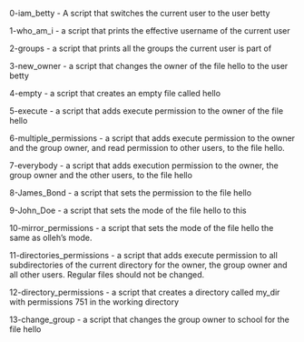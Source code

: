 0-iam_betty - A script that switches the current user to the user betty

1-who_am_i - a script that prints the effective username of the current user

2-groups - a script that prints all the groups the current user is part of

3-new_owner - a script that changes the owner of the file hello to the user betty

4-empty -  a script that creates an empty file called hello

5-execute - a script that adds execute permission to the owner of the file hello

6-multiple_permissions - a script that adds execute permission to the owner and the group owner, and read permission to other users, to the file hello.

7-everybody - a script that adds execution permission to the owner, the group owner and the other users, to the file hello

8-James_Bond - a script that sets the permission to the file hello

9-John_Doe - a script that sets the mode of the file hello to this

10-mirror_permissions - a script that sets the mode of the file hello the same as olleh’s mode.

11-directories_permissions - a script that adds execute permission to all subdirectories of the current directory for the owner, the group owner and all other users. Regular files should not be changed.

12-directory_permissions - a script that creates a directory called my_dir with permissions 751 in the working directory

13-change_group - a script that changes the group owner to school for the file hello
